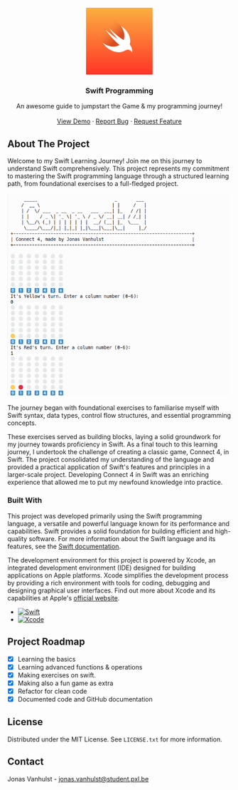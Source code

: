 
<!-- PROJECT LOGO -->
<br />
<div align="center">
  <a href="https://developer.apple.com/swift/">
    <img src="./resources/Swift-logo.png" alt="Swift Logo" width="150" height="150">
  </a>


  <h3 align="center">Swift Programming</h3>

  <p align="center">


  An awesome guide to jumpstart the Game & my programming journey!
  <br />
  <br />
  <a href="https://github.com/JonasVanhulst/SwiftAdventures/Connect4">View Demo</a>
  ·
  <a href="https://github.com/JonasVanhulst/SwiftAdventures/issues">Report Bug</a>
  ·
  <a href="https://github.com/JonasVanhulst/SwiftAdventures/issues">Request Feature</a>
  </p>
</div>



<!-- ABOUT THE PROJECT -->
## About The Project
Welcome to my Swift Learning Journey! Join me on this journey to understand Swift comprehensively. This project represents my commitment to mastering the Swift programming language through a structured learning path, from foundational exercises to a full-fledged project.

![Connect4](./resources/Connect4.png)

 
The journey began with foundational exercises to familiarise myself with Swift syntax, data types, control flow structures, and essential programming concepts.

These exercises served as building blocks, laying a solid groundwork for my journey towards proficiency in Swift. As a final touch to this
learning journey, I undertook the challenge of creating a classic game, Connect 4, in Swift. The project consolidated my understanding of the language and provided a practical application of Swift's features and principles in a larger-scale project. Developing Connect 4 in Swift was an enriching experience that allowed me to put my newfound knowledge into practice.

### Built With

This project was developed primarily using the Swift programming language, a versatile and powerful language known for its performance and capabilities. Swift provides a solid foundation for building efficient and high-quality software. For more information about the Swift language and its features, see the [Swift documentation](https://developer.apple.com/documentation/swift).

The development environment for this project is powered by Xcode, an integrated development environment (IDE) designed for building applications on Apple platforms. Xcode simplifies the development process by providing a rich environment with tools for coding, debugging and designing graphical user interfaces. Find out more about Xcode and its capabilities at Apple's [official website](https://developer.apple.com/xcode/).

* [![Swift](https://img.shields.io/badge/Swift-FA7343?style=for-the-badge&logo=swift&logoColor=white)](https://developer.apple.com/documentation/swift)
* [![Xcode](https://img.shields.io/badge/Xcode-147EFB?style=for-the-badge&logo=xcode&logoColor=white)](https://developer.apple.com/xcode/)


<!-- ROADMAP -->
## Project Roadmap

- [x] Learning the basics
- [x] Learning advanced functions & operations
- [x] Making exercises on swift.
- [x] Making also a fun game as extra
- [x] Refactor for clean code
- [x] Documented code and GitHub documentation
  
<!-- LICENSE -->
## License

Distributed under the MIT License. See `LICENSE.txt` for more information.


<!-- CONTACT -->
## Contact

Jonas Vanhulst - jonas.vanhulst@student.pxl.be
